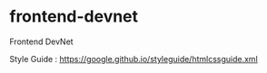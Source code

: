 # frontend-devnet
Frontend DevNet

Style Guide : https://google.github.io/styleguide/htmlcssguide.xml